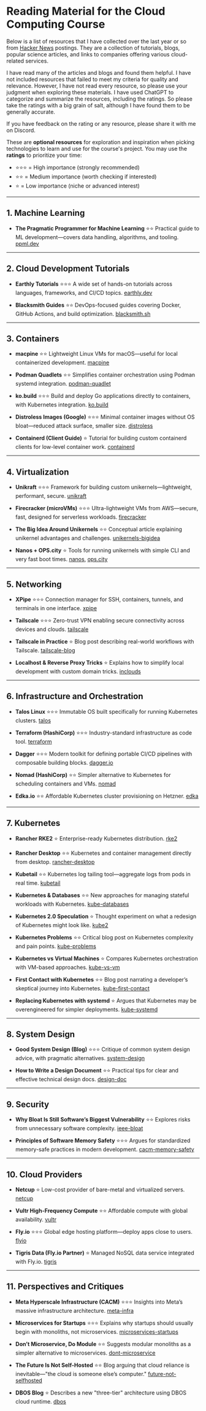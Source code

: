 # Reading Material for the Cloud Computing Course

Below is a list of resources that I have collected over the last year or so from [Hacker News](https://news.ycombinator.com/) postings.
They are a collection of tutorials, blogs, popular science articles, and links to companies offering various cloud-related services.

I have read many of the articles and blogs and found them helpful.
I have not included resources that failed to meet my criteria for quality and relevance.
However, I have not read every resource, so please use your judgment when exploring these materials.
I have used ChatGPT to categorize and summarize the resources, including the ratings.
So please take the ratings with a big grain of salt, although I have found them to be generally accurate.

If you have feedback on the rating or any resource, please share it with me on Discord.

These are **optional resources** for exploration and inspiration when picking technologies to learn and use for the course's project.
You may use the **ratings** to prioritize your time:

- ⭐️⭐️⭐️ = High importance (strongly recommended)
- ⭐️⭐️ = Medium importance (worth checking if interested)
- ⭐️ = Low importance (niche or advanced interest)

---

## 1. Machine Learning

- **The Pragmatic Programmer for Machine Learning** ⭐️⭐️
  Practical guide to ML development—covers data handling, algorithms, and tooling.
  [ppml.dev][1]

---

## 2. Cloud Development Tutorials

- **Earthly Tutorials** ⭐️⭐️⭐️
  A wide set of hands-on tutorials across languages, frameworks, and CI/CD topics.
  [earthly.dev][2]

- **Blacksmith Guides** ⭐️⭐️
  DevOps-focused guides covering Docker, GitHub Actions, and build optimization.
  [blacksmith.sh][4]

---

## 3. Containers

- **macpine** ⭐️⭐️
  Lightweight Linux VMs for macOS—useful for local containerized development.
  [macpine][6]

- **Podman Quadlets** ⭐️⭐️
  Simplifies container orchestration using Podman systemd integration.
  [podman-quadlet][7]

- **ko.build** ⭐️⭐️⭐️
  Build and deploy Go applications directly to containers, with Kubernetes integration.
  [ko.build][8]

- **Distroless Images (Google)** ⭐️⭐️⭐️
  Minimal container images without OS bloat—reduced attack surface, smaller size.
  [distroless][9]

- **Containerd (Client Guide)** ⭐️
  Tutorial for building custom containerd clients for low-level container work.
  [containerd][10]

---

## 4. Virtualization

- **Unikraft** ⭐️⭐️⭐️
  Framework for building custom unikernels—lightweight, performant, secure.
  [unikraft][12]

- **Firecracker (microVMs)** ⭐️⭐️⭐️
  Ultra-lightweight VMs from AWS—secure, fast, designed for serverless workloads.
  [firecracker][11]

- **The Big Idea Around Unikernels** ⭐️⭐️
  Conceptual article explaining unikernel advantages and challenges.
  [unikernels-bigidea][13]

- **Nanos + OPS.city** ⭐️
  Tools for running unikernels with simple CLI and very fast boot times.
  [nanos][14], [ops.city][15]

---

## 5. Networking

- **XPipe** ⭐️⭐️⭐️
  Connection manager for SSH, containers, tunnels, and terminals in one interface.
  [xpipe][16]

- **Tailscale** ⭐️⭐️⭐️
  Zero-trust VPN enabling secure connectivity across devices and clouds.
  [tailscale][17]

- **Tailscale in Practice** ⭐️
  Blog post describing real-world workflows with Tailscale.
  [tailscale-blog][18]

- **Localhost & Reverse Proxy Tricks** ⭐️
  Explains how to simplify local development with custom domain tricks.
  [inclouds][19]

---

## 6. Infrastructure and Orchestration

- **Talos Linux** ⭐️⭐️⭐️
  Immutable OS built specifically for running Kubernetes clusters.
  [talos][23]

- **Terraform (HashiCorp)** ⭐️⭐️⭐️
  Industry-standard infrastructure as code tool.
  [terraform][20]

- **Dagger** ⭐️⭐️⭐️
  Modern toolkit for defining portable CI/CD pipelines with composable building blocks.
  [dagger.io][3]

- **Nomad (HashiCorp)** ⭐️⭐️
  Simpler alternative to Kubernetes for scheduling containers and VMs.
  [nomad][21]

- **Edka.io** ⭐️⭐️
  Affordable Kubernetes cluster provisioning on Hetzner.
  [edka][22]

---

## 7. Kubernetes

- **Rancher RKE2** ⭐️
  Enterprise-ready Kubernetes distribution.
  [rke2][25]

- **Rancher Desktop** ⭐️⭐️
  Kubernetes and container management directly from desktop.
  [rancher-desktop][26]

- **Kubetail** ⭐️⭐️
  Kubernetes log tailing tool—aggregate logs from pods in real time.
  [kubetail][27]

- **Kubernetes & Databases** ⭐️⭐️
  New approaches for managing stateful workloads with Kubernetes.
  [kube-databases][28]

- **Kubernetes 2.0 Speculation** ⭐️
  Thought experiment on what a redesign of Kubernetes might look like.
  [kube2][29]

- **Kubernetes Problems** ⭐️⭐️
  Critical blog post on Kubernetes complexity and pain points.
  [kube-problems][30]

- **Kubernetes vs Virtual Machines** ⭐️
  Compares Kubernetes orchestration with VM-based approaches.
  [kube-vs-vm][31]

- **First Contact with Kubernetes** ⭐️⭐️
  Blog post narrating a developer’s skeptical journey into Kubernetes.
  [kube-first-contact][32]

- **Replacing Kubernetes with systemd** ⭐️
  Argues that Kubernetes may be overengineered for simpler deployments.
  [kube-systemd][33]

---

## 8. System Design

- **Good System Design (Blog)** ⭐️⭐️⭐️
  Critique of common system design advice, with pragmatic alternatives.
  [system-design][34]

- **How to Write a Design Document** ⭐️⭐️
  Practical tips for clear and effective technical design docs.
  [design-doc][35]

---

## 9. Security

- **Why Bloat Is Still Software’s Biggest Vulnerability** ⭐️⭐️
  Explores risks from unnecessary software complexity.
  [ieee-bloat][36]

- **Principles of Software Memory Safety** ⭐️⭐️⭐️
  Argues for standardized memory-safe practices in modern development.
  [cacm-memory-safety][37]

---

## 10. Cloud Providers

- **Netcup** ⭐️
  Low-cost provider of bare-metal and virtualized servers.
  [netcup][38]

- **Vultr High-Frequency Compute** ⭐️⭐️
  Affordable compute with global availability.
  [vultr][39]

- **Fly.io** ⭐️⭐️⭐️
  Global edge hosting platform—deploy apps close to users.
  [flyio][40]

- **Tigris Data (Fly.io Partner)** ⭐️
  Managed NoSQL data service integrated with Fly.io.
  [tigris][41]

---

## 11. Perspectives and Critiques

- **Meta Hyperscale Infrastructure (CACM)** ⭐️⭐️⭐️
  Insights into Meta’s massive infrastructure architecture.
  [meta-infra][45]

- **Microservices for Startups** ⭐️⭐️⭐️
  Explains why startups should usually begin with monoliths, not microservices.
  [microservices-startups][43]

- **Don’t Microservice, Do Module** ⭐️⭐️
  Suggests modular monoliths as a simpler alternative to microservices.
  [dont-microservice][44]

- **The Future Is Not Self-Hosted** ⭐️⭐️
  Blog arguing that cloud reliance is inevitable—"the cloud is someone else’s computer."
  [future-not-selfhosted][42]

- **DBOS Blog** ⭐️
  Describes a new "three-tier" architecture using DBOS cloud runtime.
  [dbos][24]

[1]: https://ppml.dev/index.html
[2]: https://earthly.dev/blog/
[3]: https://dagger.io/
[4]: https://www.blacksmith.sh/guides
[6]: https://github.com/beringresearch/macpine
[7]: https://podman-desktop.io/blog/podman-quadlet
[8]: https://ko.build
[9]: https://github.com/GoogleContainerTools/distroless
[10]: https://github.com/containerd/containerd/blob/main/docs/getting-started.md#implementing-your-own-containerd-client
[11]: https://firecracker-microvm.github.io
[12]: https://unikraft.org
[13]: https://changelog.com/posts/the-big-idea-around-unikernels
[14]: https://nanos.org/thebook
[15]: https://ops.city
[16]: https://xpipe.io/
[17]: https://tailscale.com
[18]: https://chameth.com/how-i-use-tailscale/
[19]: https://inclouds.space/localhost-domains
[20]: https://developer.hashicorp.com/terraform
[21]: https://www.hashicorp.com/en/pricing?tab=nomad
[22]: https://edka.io/
[23]: https://www.talos.dev
[24]: https://www.dbos.dev/blog/new-three-tier-application
[25]: https://github.com/rancher/rke2/tree/v1.33.1%2Brke2r1
[26]: https://github.com/rancher-sandbox/rancher-desktop
[27]: https://github.com/kubetail-org/kubetail
[28]: https://thenewstack.io/kubernetes-finally-solves-its-biggest-problem-managing-databases/
[29]: https://matduggan.com/what-would-a-kubernetes-2-0-look-like/
[30]: https://blog.adamchalmers.com/kubernetes-problems/
[31]: https://iximiuz.com/en/posts/kubernetes-vs-virtual-machines/
[32]: https://blog.davidv.dev/posts/first-contact-with-k8s/
[33]: https://blog.yaakov.online/replacing-kubernetes-with-systemd/
[34]: https://www.seangoedecke.com/good-system-design/
[35]: https://grantslatton.com/how-to-design-document
[36]: https://spectrum.ieee.org/lean-software-development
[37]: https://cacm.acm.org/opinion/it-is-time-to-standardize-principles-and-practices-for-software-memory-safety/
[38]: https://www.netcup.com/en
[39]: https://www.vultr.com/products/high-frequency-compute/
[40]: https://fly.io
[41]: https://www.tigrisdata.com/docs/overview/
[42]: https://www.drewlyton.com/story/the-future-is-not-self-hosted/
[43]: https://nexo.sh/posts/microservices-for-startups/
[44]: https://yekta.dev/posts/dont-microservice-do-module/
[45]: https://cacm.acm.org/research/metas-hyperscale-infrastructure-overview-and-insights/
